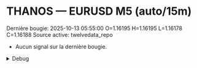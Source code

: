 # THANOS — EURUSD M5 (auto/15m)
Dernière bougie: 2025-10-13 05:55:00  O=1.16195  H=1.16195  L=1.16178  C=1.16188
Source active: twelvedata_repo

- Aucun signal sur la dernière bougie.

<details><summary>Debug</summary>

- TD_API_KEY manquant.

</details>